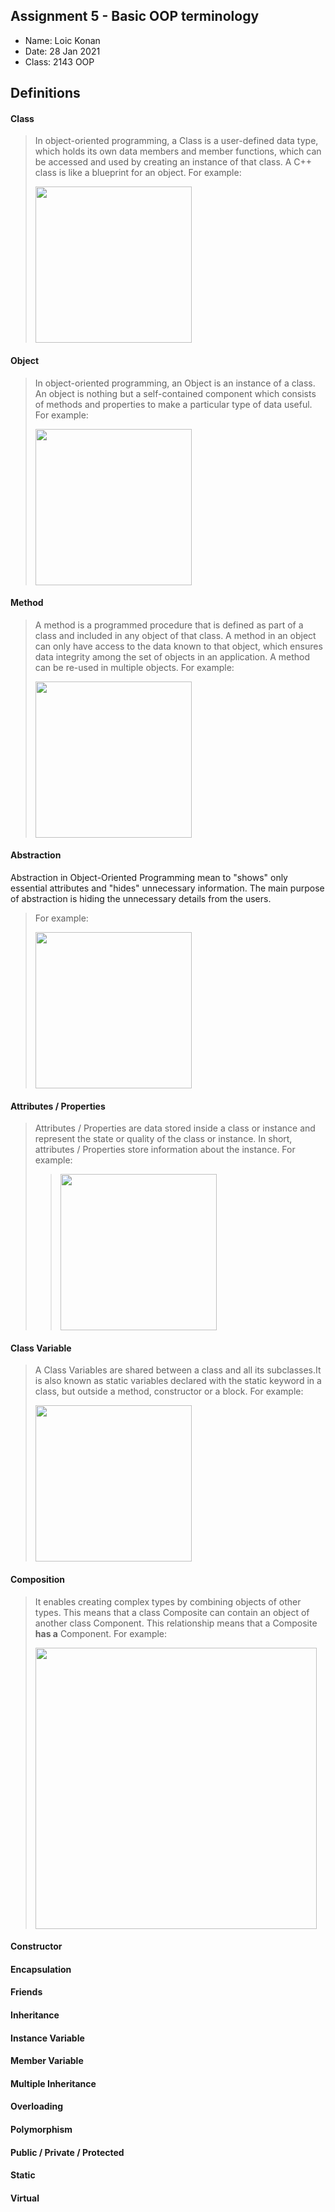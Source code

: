 ## Assignment 5 - Basic OOP terminology

- Name: Loic Konan
- Date: 28 Jan 2021
- Class: 2143 OOP

## Definitions

#### Class

> In object-oriented programming, a Class is a user-defined data type, which holds its own data members and member functions,
> which can be accessed and used by creating an instance of that class. A C++ class is like a blueprint for an object.
> For example:
>
><img src="https://ds055uzetaobb.cloudfront.net/image_optimizer/722c82aff075a14313be7fa7463f7fedad151a0a.png" width=250>

#### Object

> In object-oriented programming, an Object is an instance of a class. An object is nothing but a self-contained component which consists of methods and  properties to make a particular type of data useful.
> For example:
> 
> <img src="https://www.atnyla.com/library/images-tutorials/class-and-object-in-java.PNG" width=250>

#### Method

> A method is a programmed procedure that is defined as part of a class and included in any object of that class.
> A method in an object can only have access to the data known to that object, which ensures data integrity among the
> set of objects in an application. A method can be re-used in multiple objects.
> For example:
>
><img src="https://miro.medium.com/max/810/1*xiYI_rl-_pX_27BAjxBL3g.png" width=250>

#### Abstraction

Abstraction in Object-Oriented Programming mean to "shows" only essential attributes and "hides"
unnecessary information. The main purpose of abstraction is hiding the unnecessary details from the users.
> For example:
>
><img src="https://www.guru99.com/images/abstraction_in_oops_112.png" width=250>

#### Attributes / Properties

> Attributes / Properties are data stored inside a class or instance and represent the state or quality of the class or instance.
> In short, attributes / Properties store information about the instance.
> For example:
>
> ><img src="https://miro.medium.com/max/700/1*MV6B2jANikTULx6wFLrcEg.png" width=250>

#### Class Variable

> A Class Variables are shared between a class and all its subclasses.It is also known as static variables declared
> with the static keyword in a class, but outside a method, constructor or a block.
> For example:
>
> <img src="https://www.programmerinterview.com/images/memVariables.png" width=250>

#### Composition

> It enables creating complex types by combining objects of other types.
> This means that a class Composite can contain an object of another class Component.
> This relationship means that a Composite **has a** Component.
> For example:
>
> <img src="https://image.slidesharecdn.com/compositionppt-170615151624/95/composition-in-oop-2-638.jpg?cb=1507486822" width=450>

#### Constructor
>

#### Encapsulation
>

#### Friends
>

#### Inheritance
>

#### Instance Variable
>

#### Member Variable
>

#### Multiple Inheritance
>

#### Overloading
>

#### Polymorphism
>

#### Public / Private / Protected
>

#### Static
>

#### Virtual
>